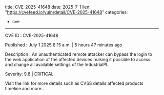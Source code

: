  
title: CVE-2025-41648
date: 2025-7-1
lien: "https://cvefeed.io/vuln/detail/CVE-2025-41648"
categories:
  - cve
---

CVE ID : CVE-2025-41648

Published :  July 1
2025
8:15 a.m. | 5 hours
47 minutes ago

Description : An unauthenticated remote attacker can bypass the login to the web application of the affected devices making it possible to access and change all available settings of the IndustrialPI.

Severity: 9.8 | CRITICAL

Visit the link for more details
such as CVSS details
affected products
timeline
and more...
